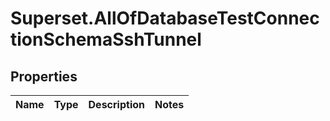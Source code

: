 # Superset.AllOfDatabaseTestConnectionSchemaSshTunnel

## Properties
Name | Type | Description | Notes
------------ | ------------- | ------------- | -------------
